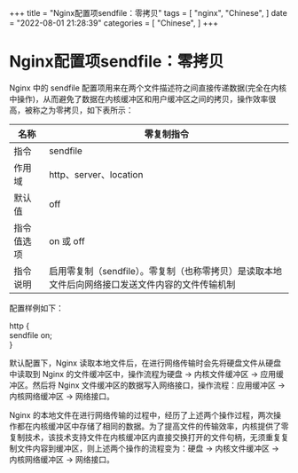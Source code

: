 +++
title = "Nginx配置项sendfile：零拷贝"
tags = [
"nginx",
"Chinese",
]
date = "2022-08-01 21:28:39"
categories = [
"Chinese",
]
+++




#  Nginx配置项sendfile：零拷贝

    
    
    



Nginx 中的 sendfile 配置项用来在两个文件描述符之间直接传递数据(完全在内核中操作)，从而避免了数据在内核缓冲区和用户缓冲区之间的拷贝，操作效率很高，被称之为零拷贝，如下表所示：




  

名称 |  零复制指令  
---|---  
指令 |  sendfile  
作用域 |  http、server、location  
默认值 |  off  
指令值选项 |  on 或 off  
指令说明 |  启用零复制（sendfile）。零复制（也称零拷贝）是读取本地文件后向网络接口发送文件内容的文件传输机制  
  
配置样例如下：  

http {  
sendfile on;  
}

默认配置下，Nginx 读取本地文件后，在进行网络传输时会先将硬盘文件从硬盘中读取到 Nginx 的文件缓冲区中，操作流程为硬盘 -> 内核文件缓冲区 ->
应用缓冲区。然后将 Nginx 文件缓冲区的数据写入网络接口，操作流程：应用缓冲区 -> 内核网络缓冲区 -> 网络接口。  
  
Nginx
的本地文件在进行网络传输的过程中，经历了上述两个操作过程，两次操作都在内核缓冲区中存储了相同的数据。为了提高文件的传输效率，内核提供了零复制技术，该技术支持文件在内核缓冲区内直接交换打开的文件句柄，无须重复复制文件内容到缓冲区，则上述两个操作的流程变为：硬盘
-> 内核文件缓冲区 -> 内核网络缓冲区 -> 网络接口。  
  



